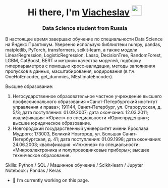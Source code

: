 <h1 align="center">Hi there, I'm <a href="https://daniilshat.ru/" target="_blank">Viacheslav</a> 
<img src="https://github.com/blackcater/blackcater/raw/main/images/Hi.gif" height="32"/></h1>
<h3 align="center">Data Science student from Russia</h3>


В настоящее время завершаю обучение по специальности Data Science на Яндекс Практикум.
Уверенно использую библиотеки numpy, pandas, matplotlib, PyTorch, transformers, scikit-learn, а также модели LinearRegression, LogisticRegression, Lasso, DecisionTree, RandomForest, LGBM, CatBoost, BERT и метрики качества моделей, подборку гиперпараметров с помощью кросс-валидации, методы заполнения пропусков в данных, масштабирования, кодирования (в т.ч. OneHotEncoder, get_dummies, MEstimateEncoder).

Высшее образование:

1) Негосударственное образовательное частное учреждение высшего профессионального образования «Санкт-Петербургский институт управления и права»; 191144, Санкт-Петербург, ул. Старорусская, д. 5/3; дата поступления: 01.09.2007; дата окончания: 12.03.2011; квалификация: «Юрист» по специальности «Юриспруденция»; высшее юридическое образование.
2) Новгородский государственный университет имени Ярослава Мудрого; 173003, Великий Новгород, ул. Большая Санкт-Петербургская, д. 41; дата поступления: 01.09.1998; дата окончания: 24.06.2003; квалификация: «Инженер» по специальности: «Микроэлектроника и полупроводниковые приборы»; высшее техническое образование.

Skills: Python / SQL / Машинное обучение / Scikit-learn / Jupyter Notebook / Pandas / Keras

- 🔭 I’m currently working on this page. 
